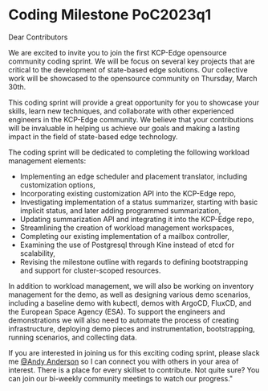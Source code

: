 # Coding Milestone PoC2023q1

Dear Contributors

We are excited to invite you to join the first KCP-Edge opensource community coding sprint. We will be focus on several key projects that are critical to the development of state-based edge solutions. Our collective work will be showcased to the opensource community on Thursday, March 30th.

This coding sprint will provide a great opportunity for you to showcase your skills, learn new techniques, and collaborate with other experienced engineers in the KCP-Edge community. We believe that your contributions will be invaluable in helping us achieve our goals and making a lasting impact in the field of state-based edge technology.

The coding sprint will be dedicated to completing the following workload management elements:

- Implementing an edge scheduler and placement translator, including customization options,
- Incorporating existing customization API into the KCP-Edge repo,
- Investigating implementation of a status summarizer, starting with basic implicit status, and later adding programmed summarization,
- Updating summarization API and integrating it into the KCP-Edge repo,
- Streamlining the creation of workload management workspaces,
- Completing our existing implementation of a mailbox controller,
- Examining the use of Postgresql through Kine instead of etcd for scalability,
- Revising the milestone outline with regards to defining bootstrapping and support for cluster-scoped resources.

In addition to workload management, we will also be working on inventory management for the demo, as well as designing various demo scenarios, including a baseline demo with kubectl, demos with ArgoCD, FluxCD, and the European Space Agency (ESA). To support the engineers and demonstrations we will also need to automate the process of creating infrastructure, deploying demo pieces and instrumentation, bootstrapping, running scenarios, and collecting data.

If you are interested in joining us for this exciting coding sprint, please slack me [@Andy Anderson](https://kubernetes.slack.com/team/U0462LN24QJ) so I can connect you with others in your area of interest.  There is a place for every skillset to contribute. Not quite sure?  You can join our bi-weekly community meetings to watch our progress."
